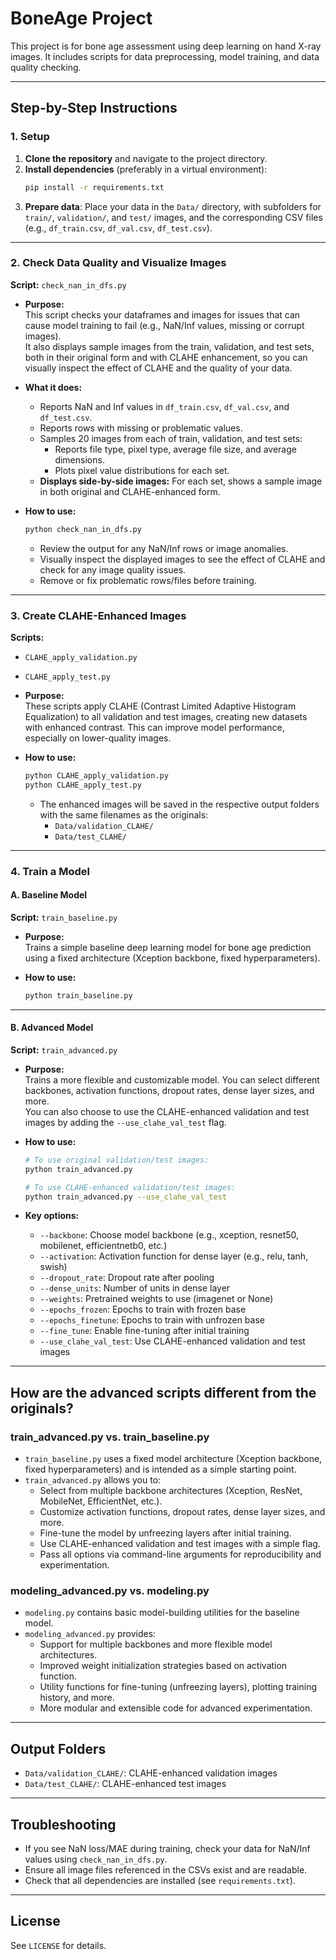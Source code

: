 # BoneAge Project

This project is for bone age assessment using deep learning on hand X-ray images. It includes scripts for data preprocessing, model training, and data quality checking.

---

## Step-by-Step Instructions

### 1. **Setup**

1. **Clone the repository** and navigate to the project directory.
2. **Install dependencies** (preferably in a virtual environment):
   ```bash
   pip install -r requirements.txt
   ```
3. **Prepare data**: Place your data in the `Data/` directory, with subfolders for `train/`, `validation/`, and `test/` images, and the corresponding CSV files (e.g., `df_train.csv`, `df_val.csv`, `df_test.csv`).

---

### 2. **Check Data Quality and Visualize Images**

**Script:** `check_nan_in_dfs.py`

- **Purpose:**  
  This script checks your dataframes and images for issues that can cause model training to fail (e.g., NaN/Inf values, missing or corrupt images).  
  It also displays sample images from the train, validation, and test sets, both in their original form and with CLAHE enhancement, so you can visually inspect the effect of CLAHE and the quality of your data.

- **What it does:**
  - Reports NaN and Inf values in `df_train.csv`, `df_val.csv`, and `df_test.csv`.
  - Reports rows with missing or problematic values.
  - Samples 20 images from each of train, validation, and test sets:
    - Reports file type, pixel type, average file size, and average dimensions.
    - Plots pixel value distributions for each set.
  - **Displays side-by-side images:** For each set, shows a sample image in both original and CLAHE-enhanced form.

- **How to use:**
  ```bash
  python check_nan_in_dfs.py
  ```
  - Review the output for any NaN/Inf rows or image anomalies.
  - Visually inspect the displayed images to see the effect of CLAHE and check for any image quality issues.
  - Remove or fix problematic rows/files before training.

---

### 3. **Create CLAHE-Enhanced Images**

**Scripts:**  
- `CLAHE_apply_validation.py`  
- `CLAHE_apply_test.py`  

- **Purpose:**  
  These scripts apply CLAHE (Contrast Limited Adaptive Histogram Equalization) to all validation and test images, creating new datasets with enhanced contrast. This can improve model performance, especially on lower-quality images.

- **How to use:**
  ```bash
  python CLAHE_apply_validation.py
  python CLAHE_apply_test.py
  ```
  - The enhanced images will be saved in the respective output folders with the same filenames as the originals:
    - `Data/validation_CLAHE/`
    - `Data/test_CLAHE/`

---

### 4. **Train a Model**

#### **A. Baseline Model**

**Script:** `train_baseline.py`

- **Purpose:**  
  Trains a simple baseline deep learning model for bone age prediction using a fixed architecture (Xception backbone, fixed hyperparameters).

- **How to use:**
  ```bash
  python train_baseline.py
  ```

---

#### **B. Advanced Model**

**Script:** `train_advanced.py`

- **Purpose:**  
  Trains a more flexible and customizable model. You can select different backbones, activation functions, dropout rates, dense layer sizes, and more.  
  You can also choose to use the CLAHE-enhanced validation and test images by adding the `--use_clahe_val_test` flag.

- **How to use:**
  ```bash
  # To use original validation/test images:
  python train_advanced.py

  # To use CLAHE-enhanced validation/test images:
  python train_advanced.py --use_clahe_val_test
  ```

- **Key options:**  
  - `--backbone`: Choose model backbone (e.g., xception, resnet50, mobilenet, efficientnetb0, etc.)
  - `--activation`: Activation function for dense layer (e.g., relu, tanh, swish)
  - `--dropout_rate`: Dropout rate after pooling
  - `--dense_units`: Number of units in dense layer
  - `--weights`: Pretrained weights to use (imagenet or None)
  - `--epochs_frozen`: Epochs to train with frozen base
  - `--epochs_finetune`: Epochs to train with unfrozen base
  - `--fine_tune`: Enable fine-tuning after initial training
  - `--use_clahe_val_test`: Use CLAHE-enhanced validation and test images

---

## **How are the advanced scripts different from the originals?**

### **train_advanced.py vs. train_baseline.py**
- `train_baseline.py` uses a fixed model architecture (Xception backbone, fixed hyperparameters) and is intended as a simple starting point.
- `train_advanced.py` allows you to:
  - Select from multiple backbone architectures (Xception, ResNet, MobileNet, EfficientNet, etc.).
  - Customize activation functions, dropout rates, dense layer sizes, and more.
  - Fine-tune the model by unfreezing layers after initial training.
  - Use CLAHE-enhanced validation and test images with a simple flag.
  - Pass all options via command-line arguments for reproducibility and experimentation.

### **modeling_advanced.py vs. modeling.py**
- `modeling.py` contains basic model-building utilities for the baseline model.
- `modeling_advanced.py` provides:
  - Support for multiple backbones and more flexible model architectures.
  - Improved weight initialization strategies based on activation function.
  - Utility functions for fine-tuning (unfreezing layers), plotting training history, and more.
  - More modular and extensible code for advanced experimentation.

---

## **Output Folders**
- `Data/validation_CLAHE/`: CLAHE-enhanced validation images
- `Data/test_CLAHE/`: CLAHE-enhanced test images

---

## **Troubleshooting**
- If you see NaN loss/MAE during training, check your data for NaN/Inf values using `check_nan_in_dfs.py`.
- Ensure all image files referenced in the CSVs exist and are readable.
- Check that all dependencies are installed (see `requirements.txt`).

---

## **License**
See `LICENSE` for details.